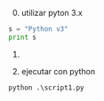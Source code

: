 0) utilizar pyton 3.x
 ```python
s = "Python v3"
print s
```

1)  

2) ejecutar con python
```python
python .\script1.py
```
